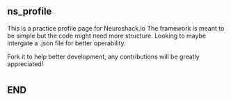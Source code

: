 ## ns_profile
This is a practice profile page for Neuroshack.io
The framework is meant to be simple but the code 
might need more structure. Looking to maybe intergate
a .json file for better operability.

Fork it to help better development, any contributions
will be greatly appreciated!

#
## END
